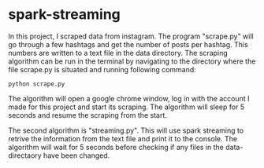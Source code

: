 # spark-streaming

In this project, I scraped data from instagram. The program "scrape.py" will go through a few hashtags and get the number of posts per hashtag.
This numbers are written to a text file in the data directory.
The scraping algorithm can be run in the terminal by navigating to the directory where the file scrape.py is situated and running following command:
```
python scrape.py
```
The algorithm will open a google chrome window, log in with the account I made for this project and start its scraping. The algorithm will sleep for 5 seconds and resume the scraping from the start.

The second algorithm is "streaming.py". This will use spark streaming to retrive the information from the text file and print it to the console.
The algorithm will wait for 5 seconds before checking if any files in the data-directaory have been changed.
